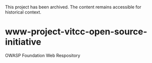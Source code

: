 This project has been archived. The content remains accessible for historical context.

# www-project-vitcc-open-source-initiative
OWASP Foundation Web Respository
